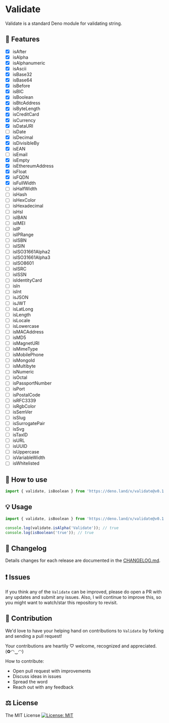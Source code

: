 # Validate

Validate is a standard Deno module for validating string.

## 🎁 Features

* [x] isAfter
* [x] isAlpha
* [x] isAlphanumeric
* [x] isAscii
* [x] isBase32
* [x] isBase64
* [x] isBefore
* [x] isBIC
* [x] isBoolean
* [x] isBtcAddress
* [x] isByteLength
* [x] isCreditCard
* [x] isCurrency
* [x] isDataURI
* [ ] isDate
* [x] isDecimal
* [x] isDivisibleBy
* [x] isEAN
* [ ] isEmail
* [x] isEmpty
* [x] isEthereumAddress
* [x] isFloat
* [x] isFQDN
* [x] isFullWidth
* [ ] isHalfWidth
* [ ] isHash
* [ ] isHexColor
* [ ] isHexadecimal
* [ ] isHsl
* [ ] isIBAN
* [ ] isIMEI
* [ ] isIP
* [ ] isIPRange
* [ ] isISBN
* [ ] isISIN
* [ ] isISO31661Alpha2
* [ ] isISO31661Alpha3
* [ ] isISO8601
* [ ] isISRC
* [ ] isISSN
* [ ] isIdentityCard
* [ ] isIn
* [ ] isInt
* [ ] isJSON
* [ ] isJWT
* [ ] isLatLong
* [ ] isLength
* [ ] isLocale
* [ ] isLowercase
* [ ] isMACAddress
* [ ] isMD5
* [ ] isMagnetURI
* [ ] isMimeType
* [ ] isMobilePhone
* [ ] isMongoId
* [ ] isMultibyte
* [ ] isNumeric
* [ ] isOctal
* [ ] isPassportNumber
* [ ] isPort
* [ ] isPostalCode
* [ ] isRFC3339
* [ ] isRgbColor
* [ ] isSemVer
* [ ] isSlug
* [ ] isSurrogatePair
* [ ] isSvg
* [ ] isTaxID
* [ ] isURL
* [ ] isUUID
* [ ] isUppercase
* [ ] isVariableWidth
* [ ] isWhitelisted

## 🔧 How to use

```ts
import { validate, isBoolean } from 'https://deno.land/x/validate@v0.1.0/mod.ts';
```

## 💡 Usage

```ts
import { validate, isBoolean } from 'https://deno.land/x/validate@v0.1.0/mod.ts';

console.log(validate.isAlpha('Validate')); // true
console.log(isBoolean('true')); // true
```

## 📜 Changelog

Details changes for each release are documented in the [CHANGELOG.md](https://github.com/jinglong7/validate/blob/master/CHANGELOG.md).

## ❗ Issues

If you think any of the `Validate` can be improved, please do open a PR with any updates and submit any issues. Also, I will continue to improve this, so you might want to watch/star this repository to revisit.

## 💪 Contribution

We'd love to have your helping hand on contributions to `Validate` by forking and sending a pull request!

Your contributions are heartily ♡ welcome, recognized and appreciated. (✿◠‿◠)

How to contribute:

- Open pull request with improvements
- Discuss ideas in issues
- Spread the word
- Reach out with any feedback

## ⚖️ License

The MIT License [![License: MIT](https://img.shields.io/badge/License-MIT-yellow.svg)](https://opensource.org/licenses/MIT)

